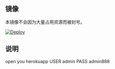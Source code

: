 

## 镜像

本镜像不会因为大量占用资源而被封号。

[![Deploy](https://www.herokucdn.com/deploy/button.png)](https://dashboard.heroku.com/new?template=https%3A%2F%2Fgithub.com%2FSongLiKod%2Fheroku-ttyd)

## 说明
open you herokuapp 
USER admin
PASS admin888


